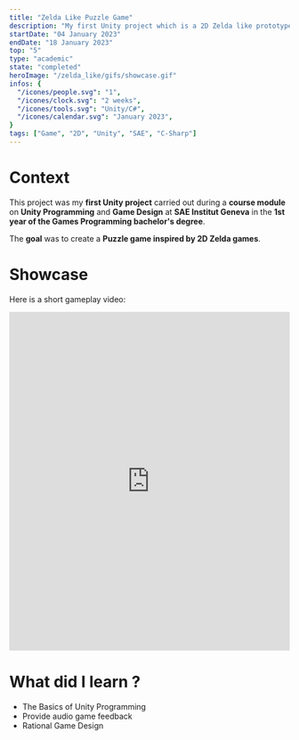 ```yaml
---
title: "Zelda Like Puzzle Game"
description: "My first Unity project which is a 2D Zelda like prototype."
startDate: "04 January 2023"
endDate: "18 January 2023"
top: "5"
type: "academic"
state: "completed"
heroImage: "/zelda_like/gifs/showcase.gif"
infos: {
  "/icones/people.svg": "1",
  "/icones/clock.svg": "2 weeks",
  "/icones/tools.svg": "Unity/C#",
  "/icones/calendar.svg": "January 2023",
}
tags: ["Game", "2D", "Unity", "SAE", "C-Sharp"]
---
```


# <div class="text-center mt-16">Context</div>

<div class="max-w-4xl mx-auto text-justify">

This project was my **first Unity project** carried out during a **course module** on **Unity Programming** and **Game Design** at **SAE Institut Geneva** in the **1st year of the Games Programming bachelor's degree**.

The **goal** was to create a **Puzzle game inspired by 2D Zelda games**.

</div>

# <div class="text-center mt-16">Showcase</div>

<div class="max-w-4xl mx-auto text-center">

Here is a short gameplay video:

</div>

<iframe width="100%" height="608" src="https://www.youtube.com/embed/lMhO1iD9ZiQ?si=ROo05Sse1A2Qe2LG" title="YouTube video player" frameborder="0" allow="accelerometer; autoplay; clipboard-write; encrypted-media; gyroscope; picture-in-picture; web-share" referrerpolicy="strict-origin-when-cross-origin" allowfullscreen></iframe>

# <div class="text-center mt-16">What did I learn ?</div>

<div class="max-w-4xl mx-auto text-justify">

- The Basics of Unity Programming
- Provide audio game feedback
- Rational Game Design

</div>
